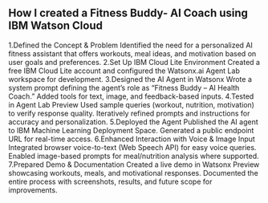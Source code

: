 ## How I created a Fitness Buddy- AI Coach using IBM Watson Cloud ##

1.Defined the Concept & Problem
  Identified the need for a personalized AI fitness assistant that offers workouts, meal ideas, and motivation based on user goals and preferences.
2.Set Up IBM Cloud Lite Environment
  Created a free IBM Cloud Lite account and configured the Watsonx.ai Agent Lab workspace for development.
3.Designed the AI Agent in Watsonx
  Wrote a system prompt defining the agent’s role as “Fitness Buddy – AI Health Coach.”
  Added tools for text, image, and feedback-based inputs.
4.Tested in Agent Lab Preview
  Used sample queries (workout, nutrition, motivation) to verify response quality.
  Iteratively refined prompts and instructions for accuracy and personalization.
5.Deployed the Agent
  Published the AI agent to IBM Machine Learning Deployment Space.
  Generated a public endpoint URL for real-time access.
6.Enhanced Interaction with Voice & Image Input
  Integrated browser voice-to-text (Web Speech API) for easy voice queries.
  Enabled image-based prompts for meal/nutrition analysis where supported.
7.Prepared Demo & Documentation
  Created a live demo in Watsonx Preview showcasing workouts, meals, and motivational responses.
  Documented the entire process with screenshots, results, and future scope for improvements.

